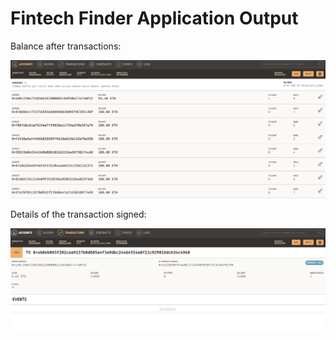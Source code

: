 # Fintech Finder Application Output


Balance after transactions:

![account](Images/account.PNG)



Details of the transaction signed:

![txn](Images/txn.PNG)